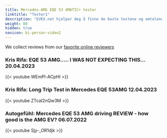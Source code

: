 ```yaml
---
title: Mercedes-AMG EQE 53 4MATIC+ tester
linktitle: "Tester1"
description: "EVKX.net hjelper deg å finne de beste testene og omtalene av denne modellen. "
weight: 80
hidden: true
navicon: bi-person-video2
---
```

We collect reviews from our [favorite online reviewers](/guides/evreviewers/)

### Kris Rifa: EQE 53 AMG..... I WAS NOT EXPECTING THIS... 20.04.2023

{{< youtube WEmPl-ACpHI >}}

### Kris Rifa: Long Trip Test in Mercedes EQE 53AMG 12.04.2023

{{< youtube ZTcaI2nQw3M >}}

### Autogefühl: Mercedes EQE 53 AMG driving REVIEW - how good is the AMG EV? 06.07.2022

{{< youtube Sjy-_OR1djk >}}

